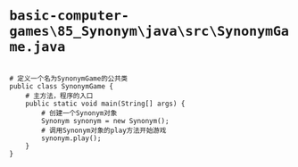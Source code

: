 # `basic-computer-games\85_Synonym\java\src\SynonymGame.java`

```

# 定义一个名为SynonymGame的公共类
public class SynonymGame {
    # 主方法，程序的入口
    public static void main(String[] args) {
        # 创建一个Synonym对象
        Synonym synonym = new Synonym();
        # 调用Synonym对象的play方法开始游戏
        synonym.play();
    }
}

```